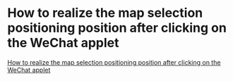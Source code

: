 # How to realize the map selection positioning position after clicking on the WeChat applet
[How to realize the map selection positioning position after clicking on the WeChat applet](https://aiwithcloud.com/2022/09/15/how_to_realize_the_map_selection_positioning_position_after_clicking_on_the_wechat_applet/)
